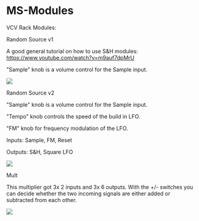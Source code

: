 # MS-Modules
VCV Rack Modules: 


Random Source v1

A good general tutorial on how to use S&H modules:
https://www.youtube.com/watch?v=m9auf7dpMrU

"Sample" knob is a volume control for the Sample input.



![](https://github.com/Phal-anx/MS-Modules/blob/master/Image/Random%20Source%20v1.png)





Random Source v2

"Sample" knob is a volume control for the Sample input.

"Tempo" knob controls the speed of the build in LFO.

"FM" knob for frequency modulation of the LFO.

Inputs: Sample, FM, Reset

Outputs: S&H, Square LFO

![](https://github.com/Phal-anx/MS-Modules/blob/master/Image/Random%20Source%20v2.png)





Mult

This multiplier got 3x 2 inputs and 3x 6 outputs.
With the +/- switches you can decide whether the two incoming signals are either added or subtracted from each other.

![](https://github.com/Phal-anx/MS-Modules/blob/master/Image/Mult.png)
